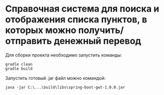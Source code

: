 # Cправочная система для поиска и отображения списка пунктов, в которых можно получить/отправить денежный перевод

Для сборки проекта необходимо запустить команды:

	gradle clean
	gradle build

Запустить готовый .jar файл можно командой:

	java -jar C:\...\build\libs\spring-boot-gwt-1.0.0.jar

